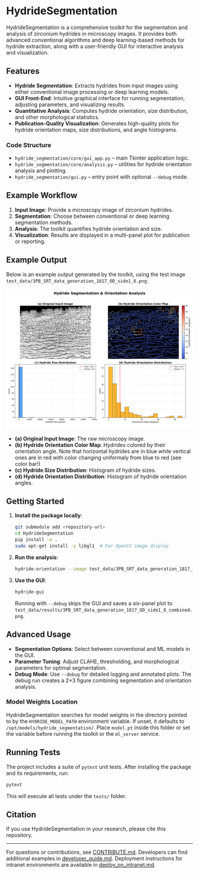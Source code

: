 # HydrideSegmentation

HydrideSegmentation is a comprehensive toolkit for the segmentation and analysis of zirconium hydrides in microscopy images. It provides both advanced conventional algorithms and deep learning-based methods for hydride extraction, along with a user-friendly GUI for interactive analysis and visualization.

## Features

- **Hydride Segmentation**: Extracts hydrides from input images using either conventional image processing or deep learning models.
- **GUI Front-End**: Intuitive graphical interface for running segmentation, adjusting parameters, and visualizing results.
- **Quantitative Analysis**: Computes hydride orientation, size distribution, and other morphological statistics.
- **Publication-Quality Visualization**: Generates high-quality plots for hydride orientation maps, size distributions, and angle histograms.

### Code Structure

- `hydride_segmentation/core/gui_app.py` – main Tkinter application logic.
- `hydride_segmentation/core/analysis.py` – utilities for hydride orientation analysis and plotting.
- `hydride_segmentation/gui.py` – entry point with optional `--debug` mode.

## Example Workflow

1. **Input Image**: Provide a microscopy image of zirconium hydrides.
2. **Segmentation**: Choose between conventional or deep learning segmentation methods.
3. **Analysis**: The toolkit quantifies hydride orientation and size.
4. **Visualization**: Results are displayed in a multi-panel plot for publication or reporting.

## Example Output

Below is an example output generated by the toolkit, using the test image `test_data/3PB_SRT_data_generation_1817_OD_side1_8.png`:

![Hydride Orientation Analysis](resources/3PB_SRT_data_generation_1817_OD_side1_8_hydride_orientation.png)

- **(a) Original Input Image**: The raw microscopy image.
- **(b) Hydride Orientation Color Map**: Hydrides colored by their orientation angle. Note that horizontal hydrides are in blue while vertical ones are in red with color changing uniformaly from blue to red (see color bar!)
- **(c) Hydride Size Distribution**: Histogram of hydride sizes.
- **(d) Hydride Orientation Distribution**: Histogram of hydride orientation angles.

## Getting Started

1. **Install the package locally**:
   ```bash
   git submodule add <repository-url>
   cd HydrideSegmentation
   pip install -e .
   sudo apt-get install -y libgl1  # For OpenCV image display
   ```

2. **Run the analysis**:
   ```bash
   hydride-orientation --image test_data/3PB_SRT_data_generation_1817_OD_side1_8.png --shouldRunSegmentation
   ```

3. **Use the GUI**:
   ```bash
   hydride-gui
   ```
   Running with `--debug` skips the GUI and saves a six-panel plot to
   `test_data/results/3PB_SRT_data_generation_1817_OD_side1_8_combined.png`.

## Advanced Usage

- **Segmentation Options**: Select between conventional and ML models in the GUI.
- **Parameter Tuning**: Adjust CLAHE, thresholding, and morphological parameters for optimal segmentation.
- **Debug Mode**: Use `--debug` for detailed logging and annotated plots.
  The debug run creates a 2×3 figure combining segmentation and orientation analysis.

### Model Weights Location

HydrideSegmentation searches for model weights in the directory pointed to by the
`HYDRIDE_MODEL_PATH` environment variable. If unset, it defaults to
`/opt/models/hydride_segmentation/`. Place `model.pt` inside this folder or set
the variable before running the toolkit or the `ml_server` service.

## Running Tests

The project includes a suite of `pytest` unit tests. After installing the
package and its requirements, run:

```bash
pytest
```

This will execute all tests under the `tests/` folder.

## Citation

If you use HydrideSegmentation in your research, please cite this repository.

---

For questions or contributions, see [CONTRIBUTE.md](CONTRIBUTE.md).
Developers can find additional examples in [developer_guide.md](developer_guide.md).
Deployment instructions for intranet environments are available in
[deploy_on_intranet.md](deploy_on_intranet.md).
